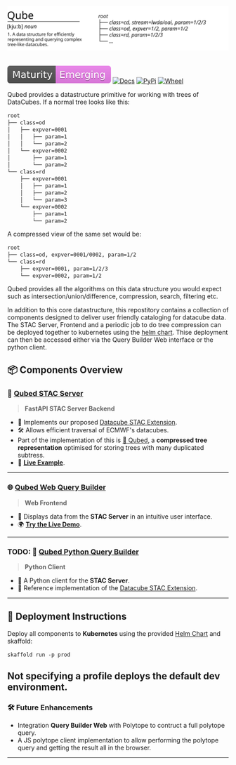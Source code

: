 # <p align="center"><img src="https://raw.githubusercontent.com/ecmwf/qubed/refs/heads/main/docs/_static/banner.svg" width="1000"></p>
[![Static Badge](https://github.com/ecmwf/codex/raw/refs/heads/main/Project%20Maturity/emerging_badge.svg)](https://github.com/ecmwf/codex/raw/refs/heads/main/Project%20Maturity#emerging)
[![Docs](https://readthedocs.org/projects/qubed/badge/?version=latest)](https://qubed.readthedocs.io/en/latest/)
[![PyPi](https://img.shields.io/pypi/v/qubed.svg)](https://pypi.org/project/qubed/)
[![Wheel](https://img.shields.io/pypi/wheel/qubed.svg)](https://pypi.org/project/qubed/)

Qubed provides a datastructure primitive for working with trees of DataCubes. If a normal tree looks like this:
```
root
├── class=od
│   ├── expver=0001
│   │   ├── param=1
│   │   └── param=2
│   └── expver=0002
│       ├── param=1
│       └── param=2
└── class=rd
    ├── expver=0001
    │   ├── param=1
    │   ├── param=2
    │   └── param=3
    └── expver=0002
        ├── param=1
        └── param=2
```

A compressed view of the same set would be:
```
root
├── class=od, expver=0001/0002, param=1/2
└── class=rd
    ├── expver=0001, param=1/2/3
    └── expver=0002, param=1/2
```

Qubed provides all the algorithms on this data structure you would expect such as intersection/union/difference, compression, search, filtering etc.

In addition to this core datastructure, this repostitory contains a collection of components designed to deliver user friendly cataloging for datacube data. The STAC Server, Frontend and a periodic job to do tree compression can be deployed together to kubernetes using the [helm chart](./helm_chart). Thise deployment can then be accessed either via the Query Builder Web interface or the python client.

## 📦 Components Overview


### 🚀 [Qubed STAC Server](./stac_server)
> **FastAPI STAC Server Backend**

- 🌟 Implements our proposed [Datacube STAC Extension](./structured_stac.md).
- 🛠️ Allows efficient traversal of ECMWF's datacubes.
- Part of the implementation of this is [🌲 Qubed](./src/python/qubed), a **compressed tree representation** optimised for storing trees with many duplicated subtress.
- 🔗 **[Live Example](https://qubed.lumi.apps.dte.destination-earth.eu/?class=d1&dataset=climate-dt)**.

---

### 🌐 [Qubed Web Query Builder](./web_query_builder)
> **Web Frontend**

- 👀 Displays data from the **STAC Server** in an intuitive user interface.
- 🌍 **[Try the Live Demo](https://qubed.lumi.apps.dte.destination-earth.eu/)**.

---

### TODO: 🐍 [Qubed Python Query Builder](./python_query_builder)
> **Python Client**

- 🤖 A Python client for the **STAC Server**.
- 📘 Reference implementation of the [Datacube STAC Extension](./structured_stac.md).

---

## 🚀 Deployment Instructions

Deploy all components to **Kubernetes** using the provided [Helm Chart](./chart) and skaffold:
```shell
skaffold run -p prod
```
Not specifying a profile deploys the default dev environment.
---

### 🛠️ Future Enhancements
- Integration **Query Builder Web** with Polytope to contruct a full polytope query.
- A JS polytope client implementation to allow performing the polytope query and getting the result all in the browser.

---
